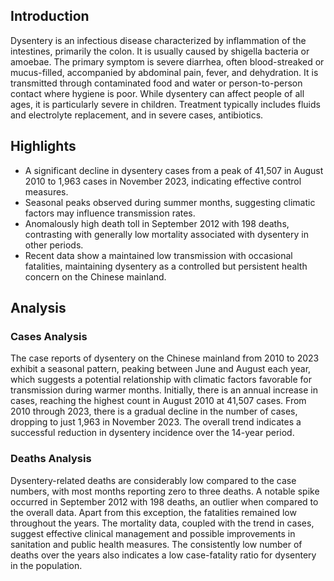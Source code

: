 ## Introduction

Dysentery is an infectious disease characterized by inflammation of the intestines, primarily the colon. It is usually caused by shigella bacteria or amoebae. The primary symptom is severe diarrhea, often blood-streaked or mucus-filled, accompanied by abdominal pain, fever, and dehydration. It is transmitted through contaminated food and water or person-to-person contact where hygiene is poor. While dysentery can affect people of all ages, it is particularly severe in children. Treatment typically includes fluids and electrolyte replacement, and in severe cases, antibiotics.
## Highlights

- A significant decline in dysentery cases from a peak of 41,507 in August 2010 to 1,963 cases in November 2023, indicating effective control measures. <br/>
- Seasonal peaks observed during summer months, suggesting climatic factors may influence transmission rates. <br/>
- Anomalously high death toll in September 2012 with 198 deaths, contrasting with generally low mortality associated with dysentery in other periods. <br/>
- Recent data show a maintained low transmission with occasional fatalities, maintaining dysentery as a controlled but persistent health concern on the Chinese mainland. <br/>
## Analysis

### Cases Analysis
The case reports of dysentery on the Chinese mainland from 2010 to 2023 exhibit a seasonal pattern, peaking between June and August each year, which suggests a potential relationship with climatic factors favorable for transmission during warmer months. Initially, there is an annual increase in cases, reaching the highest count in August 2010 at 41,507 cases. From 2010 through 2023, there is a gradual decline in the number of cases, dropping to just 1,963 in November 2023. The overall trend indicates a successful reduction in dysentery incidence over the 14-year period.

### Deaths Analysis
Dysentery-related deaths are considerably low compared to the case numbers, with most months reporting zero to three deaths. A notable spike occurred in September 2012 with 198 deaths, an outlier when compared to the overall data. Apart from this exception, the fatalities remained low throughout the years. The mortality data, coupled with the trend in cases, suggest effective clinical management and possible improvements in sanitation and public health measures. The consistently low number of deaths over the years also indicates a low case-fatality ratio for dysentery in the population.
